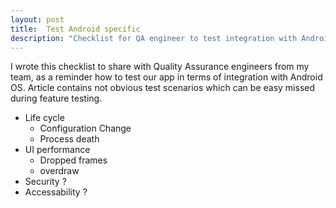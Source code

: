 ```yaml
---
layout: post
title:  Test Android specific 
description: "Checklist for QA engineer to test integration with Android OS"
---
```


I wrote this checklist to share with Quality Assurance engineers from my team,
as a reminder how to test our app in terms of integration with Android OS.
Article contains not obvious test scenarios which can be easy missed during feature testing.


* Life cycle
    * Configuration Change
    * Process death
* UI performance
    * Dropped frames
    * overdraw
* Security ?
* Accessability ?